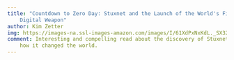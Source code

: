 ```yaml
---
title: "Countdown to Zero Day: Stuxnet and the Launch of the World's First
    Digital Weapon"
author: Kim Zetter
img: https://images-na.ssl-images-amazon.com/images/I/61XdPxNxKdL._SX322_BO1,204,203,200_.jpg
comment: Interesting and compelling read about the discovery of Stuxnet and
    how it changed the world.
---
```

